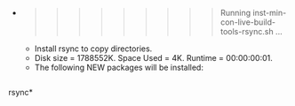 * >>>>>>>>> Running inst-min-con-live-build-tools-rsync.sh ...
  * Install rsync to copy directories.
  * Disk size = 1788552K. Space Used = 4K. Runtime = 00:00:00:01.
  * The following NEW packages will be installed:
  ```bash
rsync*
  ```
